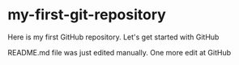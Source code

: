 # my-first-git-repository
Here is my first GitHub repository. Let's get started with GitHub

README.md file was just edited manually. One more edit at GitHub
